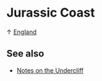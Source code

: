 # Jurassic Coast

↑ [England](/travels/england)

## See also

- [Notes on the Undercliff](/notes/undercliff)
